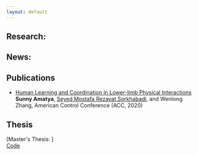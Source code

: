 ```yaml
---
layout: default
---
```

## Research:


## News:

## Publications

	
*   [Human Learning and Coordination in Lower-limb Physical Interactions](https://ieeexplore.ieee.org/stamp/stamp.jsp?arnumber=9147738)\
	**Sunny Amatya**, [Seyed Mostafa Rezayat Sorkhabadi](https://www.linkedin.com/in/mostafa-rezayat-37897358/), and Wenlong Zhang,	American Control Conference (ACC, 2020)
	

## Thesis
[Master's Thesis: ]\
[Code]()